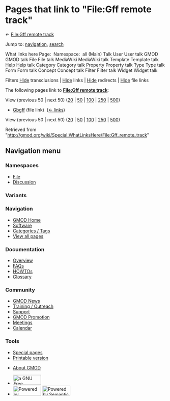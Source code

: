 <div id="mw-page-base" class="noprint">

</div>

<div id="mw-head-base" class="noprint">

</div>

<div id="content" class="mw-body" role="main">

<span id="top"></span>

<div id="mw-js-message" style="display:none;">

</div>



# <span dir="auto">Pages that link to "File:Gff remote track"</span>

<div id="bodyContent">

<div id="contentSub">

← [File:Gff remote
track](/wiki/File:Gff_remote_track "File:Gff remote track")

</div>

<div id="jump-to-nav" class="mw-jump">

Jump to: [navigation](#mw-navigation), [search](#p-search)

</div>

<div id="mw-content-text">

What links here Page:  Namespace:  all (Main) Talk User User talk GMOD
GMOD talk File File talk MediaWiki MediaWiki talk Template Template talk
Help Help talk Category Category talk Property Property talk Type Type
talk Form Form talk Concept Concept talk Filter Filter talk Widget
Widget talk

Filters
[Hide](/mediawiki/index.php?title=Special:WhatLinksHere/File:Gff_remote_track&hidetrans=1 "Special:WhatLinksHere/File:Gff remote track")
transclusions \|
[Hide](/mediawiki/index.php?title=Special:WhatLinksHere/File:Gff_remote_track&hidelinks=1 "Special:WhatLinksHere/File:Gff remote track")
links \|
[Hide](/mediawiki/index.php?title=Special:WhatLinksHere/File:Gff_remote_track&hideredirs=1 "Special:WhatLinksHere/File:Gff remote track")
redirects \|
[Hide](/mediawiki/index.php?title=Special:WhatLinksHere/File:Gff_remote_track&hideimages=1 "Special:WhatLinksHere/File:Gff remote track")
file links

The following pages link to **[File:Gff remote
track](/wiki/File:Gff_remote_track "File:Gff remote track")**:

View (previous 50 \| next 50)
([20](/mediawiki/index.php?title=Special:WhatLinksHere/File:Gff_remote_track&limit=20 "Special:WhatLinksHere/File:Gff remote track")
\|
[50](/mediawiki/index.php?title=Special:WhatLinksHere/File:Gff_remote_track&limit=50 "Special:WhatLinksHere/File:Gff remote track")
\|
[100](/mediawiki/index.php?title=Special:WhatLinksHere/File:Gff_remote_track&limit=100 "Special:WhatLinksHere/File:Gff remote track")
\|
[250](/mediawiki/index.php?title=Special:WhatLinksHere/File:Gff_remote_track&limit=250 "Special:WhatLinksHere/File:Gff remote track")
\|
[500](/mediawiki/index.php?title=Special:WhatLinksHere/File:Gff_remote_track&limit=500 "Special:WhatLinksHere/File:Gff remote track"))

- [Gbgff](/wiki/Gbgff "Gbgff") (file link) ‎
  <span class="mw-whatlinkshere-tools">([←
  links](/mediawiki/index.php?title=Special:WhatLinksHere&target=Gbgff "Special:WhatLinksHere"))</span>

View (previous 50 \| next 50)
([20](/mediawiki/index.php?title=Special:WhatLinksHere/File:Gff_remote_track&limit=20 "Special:WhatLinksHere/File:Gff remote track")
\|
[50](/mediawiki/index.php?title=Special:WhatLinksHere/File:Gff_remote_track&limit=50 "Special:WhatLinksHere/File:Gff remote track")
\|
[100](/mediawiki/index.php?title=Special:WhatLinksHere/File:Gff_remote_track&limit=100 "Special:WhatLinksHere/File:Gff remote track")
\|
[250](/mediawiki/index.php?title=Special:WhatLinksHere/File:Gff_remote_track&limit=250 "Special:WhatLinksHere/File:Gff remote track")
\|
[500](/mediawiki/index.php?title=Special:WhatLinksHere/File:Gff_remote_track&limit=500 "Special:WhatLinksHere/File:Gff remote track"))

</div>

<div class="printfooter">

Retrieved from
"<http://gmod.org/wiki/Special:WhatLinksHere/File:Gff_remote_track>"

</div>

<div id="catlinks" class="catlinks catlinks-allhidden">

</div>

<div class="visualClear">

</div>

</div>

</div>

<div id="mw-navigation">

## Navigation menu

<div id="mw-head">



<div id="left-navigation">

<div id="p-namespaces" class="vectorTabs" role="navigation"
aria-labelledby="p-namespaces-label">

### Namespaces

- <span id="ca-nstab-image"><a href="/wiki/File:Gff_remote_track" accesskey="c"
  title="View the file page [c]">File</a></span>
- <span id="ca-talk"><a
  href="/mediawiki/index.php?title=File_talk:Gff_remote_track&amp;action=edit&amp;redlink=1"
  accesskey="t"
  title="Discussion about the content page [t]">Discussion</a></span>

</div>

<div id="p-variants" class="vectorMenu emptyPortlet" role="navigation"
aria-labelledby="p-variants-label">

### 

### Variants[](#)

<div class="menu">

</div>

</div>

</div>

<div id="right-navigation">





</div>



</div>

</div>

</div>

<div id="mw-panel">

<div id="p-logo" role="banner">

<a href="/wiki/Main_Page"
style="background-image: url(http://gmod.org/images/GMOD-cogs.png);"
title="Visit the main page"></a>

</div>

<div id="p-Navigation" class="portal" role="navigation"
aria-labelledby="p-Navigation-label">

### Navigation

<div class="body">

- <span id="n-GMOD-Home">[GMOD Home](/wiki/Main_Page)</span>
- <span id="n-Software">[Software](/wiki/GMOD_Components)</span>
- <span id="n-Categories-.2F-Tags">[Categories /
  Tags](/wiki/Categories)</span>
- <span id="n-View-all-pages">[View all
  pages](/wiki/Special:AllPages)</span>

</div>

</div>

<div id="p-Documentation" class="portal" role="navigation"
aria-labelledby="p-Documentation-label">

### Documentation

<div class="body">

- <span id="n-Overview">[Overview](/wiki/Overview)</span>
- <span id="n-FAQs">[FAQs](/wiki/Category:FAQ)</span>
- <span id="n-HOWTOs">[HOWTOs](/wiki/Category:HOWTO)</span>
- <span id="n-Glossary">[Glossary](/wiki/Glossary)</span>

</div>

</div>

<div id="p-Community" class="portal" role="navigation"
aria-labelledby="p-Community-label">

### Community

<div class="body">

- <span id="n-GMOD-News">[GMOD News](/wiki/GMOD_News)</span>
- <span id="n-Training-.2F-Outreach">[Training /
  Outreach](/wiki/Training_and_Outreach)</span>
- <span id="n-Support">[Support](/wiki/Support)</span>
- <span id="n-GMOD-Promotion">[GMOD
  Promotion](/wiki/GMOD_Promotion)</span>
- <span id="n-Meetings">[Meetings](/wiki/Meetings)</span>
- <span id="n-Calendar">[Calendar](/wiki/Calendar)</span>

</div>

</div>

<div id="p-tb" class="portal" role="navigation"
aria-labelledby="p-tb-label">

### Tools

<div class="body">

- <span id="t-specialpages"><a href="/wiki/Special:SpecialPages" accesskey="q"
  title="A list of all special pages [q]">Special pages</a></span>
- <span id="t-print"><a
  href="/mediawiki/index.php?title=Special:WhatLinksHere/File:Gff_remote_track&amp;printable=yes"
  rel="alternate" accesskey="p"
  title="Printable version of this page [p]">Printable version</a></span>

</div>

</div>

</div>

</div>

<div id="footer" role="contentinfo">

- <span id="footer-places-about">[About
  GMOD](/wiki/GMOD:About "GMOD:About")</span>

<!-- -->

- <span id="footer-copyrightico">[<img src="http://www.gnu.org/graphics/gfdl-logo-small.png" width="88"
  height="31" alt="a GNU Free Documentation License" />](http://www.gnu.org/licenses/fdl-1.3.html)</span>
- <span id="footer-poweredbyico">[<img src="/mediawiki/skins/common/images/poweredby_mediawiki_88x31.png"
  width="88" height="31" alt="Powered by MediaWiki" />](//www.mediawiki.org/)
  [<img
  src="/mediawiki/extensions/SemanticMediaWiki/includes/../resources/images/smw_button.png"
  width="88" height="31" alt="Powered by Semantic MediaWiki" />](https://www.semantic-mediawiki.org/wiki/Semantic_MediaWiki)</span>

<div style="clear:both">

</div>

</div>
